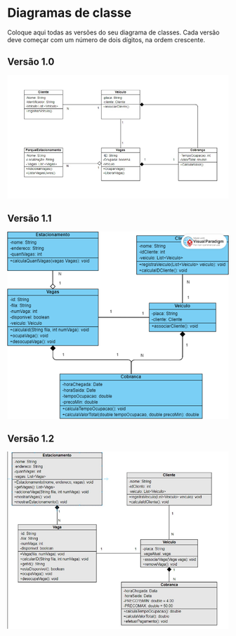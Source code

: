 # Diagramas de classe
Coloque aqui todas as versões do seu diagrama de classes. Cada versão deve começar com um número de dois dígitos, na ordem crescente.

## Versão 1.0
![diagrama1.0](https://github.com/pucmg-aulas/ByteBusters/blob/master/docs/diagramas/Relacionamentos1.0.jpeg)

## Versão 1.1
![diagrama1.1](https://github.com/pucmg-aulas/ByteBusters/blob/master/docs/diagramas/diagrama1.1.png)

## Versão 1.2
![diagrama1.1](https://github.com/pucmg-aulas/ByteBusters/blob/master/docs/diagramas/diagrama1.2.jpeg)
